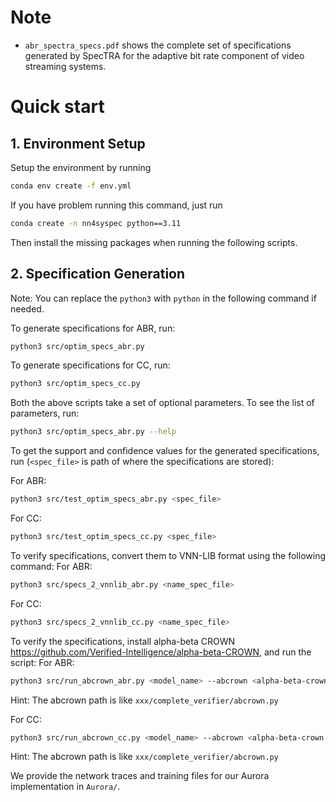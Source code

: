 # Note
- `abr_spectra_specs.pdf` shows the complete set of specifications generated by SpecTRA for the adaptive bit rate component of video streaming systems.

# Quick start
## 1. Environment Setup
Setup the environment by running 

```bash
conda env create -f env.yml
```

If you have problem running this command, just run

```bash
conda create -n nn4syspec python==3.11
```

Then install the missing packages when running the following scripts.

## 2. Specification Generation
Note: You can replace the `python3` with `python` in the following command if needed.

To generate specifications for ABR, run:
```bash
python3 src/optim_specs_abr.py
```

To generate specifications for CC, run:
```bash
python3 src/optim_specs_cc.py
```

Both the above scripts take a set of optional parameters. To see the list of parameters, run:
```bash
python3 src/optim_specs_abr.py --help
```

To get the support and confidence values for the generated specifications, run (```<spec_file>``` is path of where the specifications are stored):

For ABR:
```bash
python3 src/test_optim_specs_abr.py <spec_file>
```

For CC:
```bash
python3 src/test_optim_specs_cc.py <spec_file>
```

To verify specifications, convert them to VNN-LIB format using the following command:
For ABR:
```bash
python3 src/specs_2_vnnlib_abr.py <name_spec_file>
```

For CC:
```bash
python3 src/specs_2_vnnlib_cc.py <name_spec_file>
```

To verify the specifications, install alpha-beta CROWN https://github.com/Verified-Intelligence/alpha-beta-CROWN, and run the script:
For ABR:
```bash
python3 src/run_abcrown_abr.py <model_name> --abcrown <alpha-beta-crown path>
```
Hint: The abcrown path is like `xxx/complete_verifier/abcrown.py`

For CC:
```bash
python3 src/run_abcrown_cc.py <model_name> --abcrown <alpha-beta-crown path>
```
Hint: The abcrown path is like `xxx/complete_verifier/abcrown.py`

We provide the network traces and training files for our Aurora implementation in ```Aurora/```.
